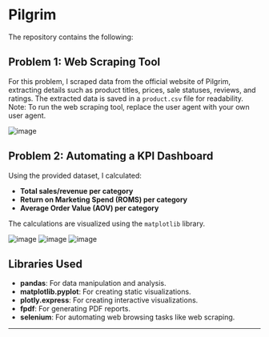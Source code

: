 # **Pilgrim**

The repository contains the following:

## **Problem 1: Web Scraping Tool**  
For this problem, I scraped data from the official website of Pilgrim, extracting details such as product titles, prices, sale statuses, reviews, and ratings. The extracted data is saved in a `product.csv` file for readability.
Note: To run the web scraping tool, replace the user agent with your own user agent.

![image](https://github.com/user-attachments/assets/6d87a91c-c0c0-466a-b713-d2cd663dcacf)


## **Problem 2: Automating a KPI Dashboard**  
Using the provided dataset, I calculated:  
- **Total sales/revenue per category**  
- **Return on Marketing Spend (ROMS) per category**  
- **Average Order Value (AOV) per category**  

The calculations are visualized using the `matplotlib` library.

![image](https://github.com/user-attachments/assets/b3a25712-7497-46b2-bc64-e2779485ef8e)
![image](https://github.com/user-attachments/assets/b00ca12b-fda2-4832-b3a3-c391c562e078)
![image](https://github.com/user-attachments/assets/d8d32987-da20-4833-848b-9de5c8e1cea4)



## **Libraries Used**  
- **pandas**: For data manipulation and analysis.  
- **matplotlib.pyplot**: For creating static visualizations.  
- **plotly.express**: For creating interactive visualizations.  
- **fpdf**: For generating PDF reports.  
- **selenium**: For automating web browsing tasks like web scraping.  

--- 
